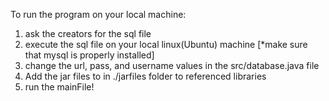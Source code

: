 To run the program on your local machine:

1. ask the creators for the sql file
2. execute the sql file on your local linux(Ubuntu) machine [*make sure that mysql is properly installed]
3. change the url, pass, and username values in the src/database.java file
4. Add the jar files to in ./jarfiles folder to referenced libraries
5. run the mainFile!
